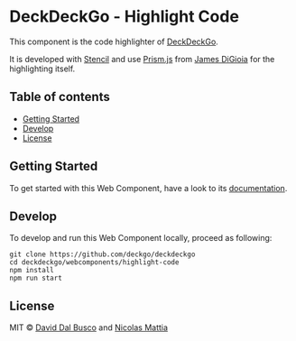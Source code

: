 # DeckDeckGo - Highlight Code

This component is the code highlighter of [DeckDeckGo].

It is developed with [Stencil](https://stenciljs.com) and use [Prism.js](https://prismjs.com) from [James DiGioia](https://twitter.com/jamesdigioia) for the highlighting itself.

## Table of contents

- [Getting Started](#getting-started)
- [Develop](#develop)
- [License](#license)

## Getting Started

To get started with this Web Component, have a look to its [documentation](https://docs.deckdeckgo.com/components/code).

## Develop

To develop and run this Web Component locally, proceed as following:

```
git clone https://github.com/deckgo/deckdeckgo
cd deckdeckgo/webcomponents/highlight-code
npm install
npm run start
```

## License

MIT © [David Dal Busco](mailto:david.dalbusco@outlook.com) and [Nicolas Mattia](mailto:nicolas@nmattia.com)

[DeckDeckGo]: https://deckdeckgo.com
